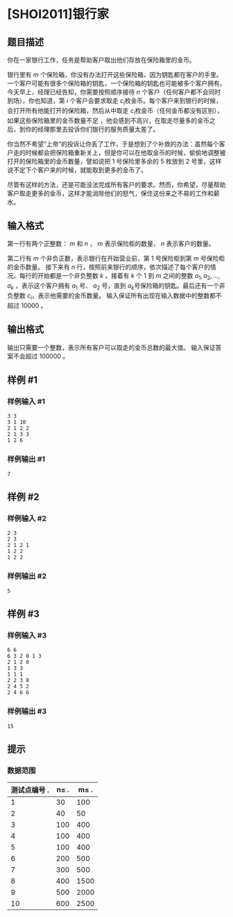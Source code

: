 # [SHOI2011]银行家

## 题目描述

你在一家银行工作，任务是帮助客户取出他们存放在保险箱里的金币。

银行里有 $m$ 个保险箱，你没有办法打开这些保险箱，因为钥匙都在客户的手里。一个客户可能有很多个保险箱的钥匙，一个保险箱的钥匙也可能被多个客户拥有。今天早上，经理已经告知，你需要按照顺序接待 $n$ 个客户（任何客户都不会同时到场），你也知道，第 $i$ 个客户会要求取走 $c_i$​​ 枚金币。每个客户来到银行的时候，会打开所有他能打开的保险箱，然后从中取走 $c_i$​​ 枚金币（任何金币都没有区别），如果这些保险箱里的金币数量不足 ，他会感到不高兴，在取走尽量多的金币之后，到你的经理那里去投诉你们银行的服务质量太差了。

你当然不希望“上帝”的投诉让你丢了工作，于是想到了个补救的办法：虽然每个客户走的时候都会把保险箱重新关上，但是你可以在他取金币的时候，偷偷地调整被打开的保险箱里的金币数量，譬如说把 $1$ 号保险里多余的 $5$ 枚放到 $2$ 号里，这样说不定下个客户来的时候，就能取到更多的金币了。

尽管有这样的方法，还是可能没法完成所有客户的要求。然而，你希望，尽量帮助客户取走更多的金币，这样才能消除他们的怒气，保住这份来之不易的工作和薪水。 

## 输入格式

第一行有两个正整数： $m$ 和 $n$ ， $m$ 表示保险柜的数量， $n$ 表示客户的数量。

第二行有 $m$ 个非负正数，表示银行在开始营业前，第 $1$ 号保险柜到第 $m$ 号保险柜的金币数量。 接下来有 $n$ 行，按照前来银行的顺序，依次描述了每个客户的情况。每行的开始都是一个非负整数 $k$ ，接着有 $k$ 个 $1$ 到 $m$ 之间的整数 $a_1,a_2,…,a_k$ ，表示这个客户拥有 $a_1$​​ 号、 $a_2$ 号，直到 $a_k$​​ 号保险箱的钥匙。最后还有一个非负整数 $c_i$​​ ，表示他需要的金币数量。 输入保证所有出现在输入数据中的整数都不超过 $10000$ 。

## 输出格式

输出只需要一个整数，表示所有客户可以取走的金币总数的最大值。
输入保证答案不会超过 $100000$ 。 

## 样例 #1

### 样例输入 #1
```
3 3
3 1 10
2 1 2 2
2 1 3 3
1 2 6
```

### 样例输出 #1

```
7
```

## 样例 #2

### 样例输入 #2
```
2 3
2 3
2 1 2 1
1 2 2
1 2 2
```

### 样例输出 #2

```
5
```

## 样例 #3

### 样例输入 #3
```
6 6
6 3 2 0 1 3
2 1 2 0
1 3 3
1 1 1
2 2 3 8
2 4 5 2
2 4 6 6
```

### 样例输出 #3

```
15
```

## 提示

### 数据范围

测试点编号 .|n$\le$ .|m$\le$ .
-|-|-
1|30|100
2|40|50
3|100|400
4|100|400
5|100|400
6|200|500
7|300|500
8|400|1500
9|500|2000
10|600|2500

